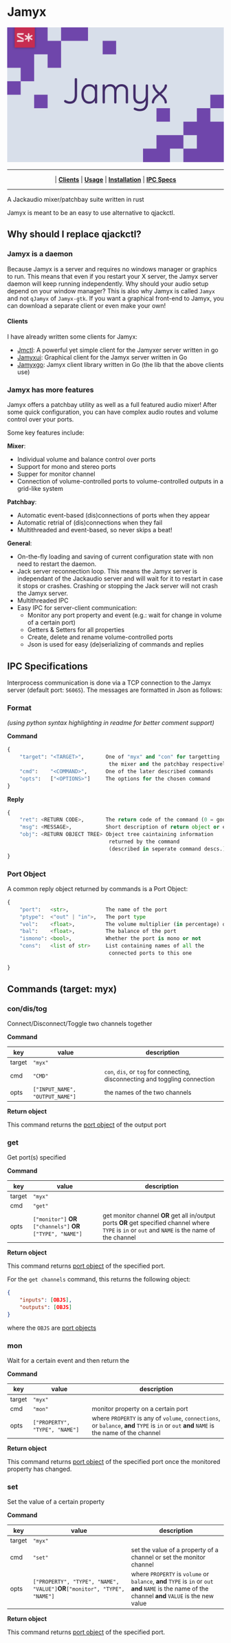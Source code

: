 # Jamyx
![logo](assets/jamyx.png)
***

<p align="center">
|
<b><a href="#clients">Clients</a></b>
|
<b><a href="#usage">Usage</a></b>
|
<b><a href="#installation">Installation</a></b>
|
<b><a href="#ipc">IPC Specs</a></b>
</p>

***
A Jackaudio mixer/patchbay suite written in rust

Jamyx is meant to be an easy to use alternative to qjackctl.



## Why should I replace qjackctl?

### Jamyx is a daemon

Because Jamyx is a server and requires no windows manager or graphics to run. This means that even if you restart your X server, the Jamyx server daemon will keep running independently. Why should your audio setup depend on your window manager? This is also why Jamyx is called `Jamyx` and not `qJamyx` of `Jamyx-gtk`. If you want a graphical front-end to Jamyx, you can download a separate client or even make your own!

#### Clients
I have already written some clients for Jamyx:
  - [Jmctl](https://github.com/Snowlabs/Jmctl): A powerful yet simple client for the Jamyxer server written in go 
  - [Jamyxui](https://github.com/Snowlabs/Jamyxui): Graphical client for the Jamyx server written in Go
  - [Jamyxgo](https://github.com/Snowlabs/Jamyxgo): Jamyx client library written in Go (the lib that the above clients use)

### Jamyx has more features

Jamyx offers a patchbay utility as well as a full featured audio mixer! After some quick configuration, you can have complex audio routes and volume control over your ports.

Some key features include:

**Mixer**:
- Individual volume and balance control over ports
- Support for mono and stereo ports
- Supper for monitor channel
- Connection of volume-controlled ports to volume-controlled outputs in a grid-like system

**Patchbay**:
- Automatic event-based (dis)connections of ports when they appear
- Automatic retrial of (dis)connections when they fail
- Multithreaded and event-based, so never skips a beat!

**General**:
- On-the-fly loading and saving of current configuration state with non need to restart the daemon.
- Jack server reconnection loop. This means the Jamyx server is independant of the Jackaudio server and will wait for it to restart in case it stops or crashes. Crashing or stopping the Jack server will not crash the Jamyx server.
- Multithreaded IPC
- Easy IPC for server-client communication:
  - Monitor any port property and event (e.g.: wait for change in volume of a certain port)
  - Getters & Setters for all properties
  - Create, delete and rename volume-controlled ports
  - Json is used for easy (de)serializing of commands and replies

## IPC Specifications
Interprocess communication is done via a TCP connection to the Jamyx server (default port: `56065`). The messages are formatted in Json as follows:

### Format
*(using python syntax highlighting in readme for better comment support)*

**Command**
```python
{
    "target": "<TARGET>",       One of "myx" and "con" for targetting
                                 the mixer and the patchbay respectively
    "cmd":    "<COMMAND>",      One of the later described commands
    "opts":   ["<OPTIONS>"]     The options for the chosen command
}
```

**Reply**
```python
{
    "ret": <RETURN CODE>,       The return code of the command (0 = good)
    "msg": <MESSAGE>,           Short description of return object or error
    "obj": <RETURN OBJECT TREE> Object tree caintaining information
                                 returned by the command
                                 (described in seperate command descs.)
}
```

### Port Object
A common reply object returned by commands is a Port Object:
```python
{
    "port":   <str>,            The name of the port
    "ptype":  <"out" | "in">,   The port type
    "vol":    <float>,          The volume multiplier (in percentage) of the port
    "bal":    <float>,          The balance of the port
    "ismono": <bool>,           Whether the port is mono or not
    "cons":   <list of str>     List containing names of all the
                                 connected ports to this one

}
```

## Commands (target: myx)
### con/dis/tog
Connect/Disconnect/Toggle two channels together

**Command**

|key|value|description|
|---|-----|----|
|target|`"myx"`|
|cmd|`"CMD"`|`con`, `dis`, or `tog` for connecting, disconnecting and toggling connection|
|opts|`["INPUT_NAME", "OUTPUT_NAME"]`|the names of the two channels

**Return object**

This command returns the [port object][1] of the output port

### get
Get port(s) specified

**Command**

|key|value|description|
|---|-----|----|
|target|`"myx"`|
|cmd|`"get"`|
|opts|`["monitor"]` **OR** `["channels"]` **OR** `["TYPE", "NAME"]`| get monitor channel **OR** get all in/output ports **OR** get specified channel where `TYPE` is `in` or `out` and `NAME` is the name of the channel|

**Return object**

This command returns [port object][1] of the specified port.

For the `get channels` command, this returns the following object:
```json
{
    "inputs": [OBJS],
    "outputs": [OBJS]
}
```
where the `OBJS` are [port objects][1]

### mon
Wait for a certain event and then return the

**Command**

|key|value|description|
|---|-----|----|
|target|`"myx"`|
|cmd|`"mon"`|monitor property on a certain port|
|opts|`["PROPERTY", "TYPE", "NAME"]`| where `PROPERTY` is any of `volume`, `connections`, or `balance`, **and** `TYPE` is `in` or `out` **and** `NAME` is the name of the channel|

**Return object**

This command returns [port object][1] of the specified port once the monitored property has changed.


### set
Set the value of a certain property

**Command**

|key|value|description|
|---|-----|----|
|target|`"myx"`|
|cmd|`"set"`|set the value of a property of a channel or set the monitor channel|
|opts|`["PROPERTY", "TYPE", "NAME", "VALUE"]`**OR**`["monitor", "TYPE", "NAME"]`|where `PROPERTY` is `volume` or `balance`, **and** `TYPE` is `in` or `out` **and** `NAME` is the name of the channel **and** `VALUE` is the new value|

**Return object**

This command returns [port object][1] of the specified port.


[1]: #port-object
